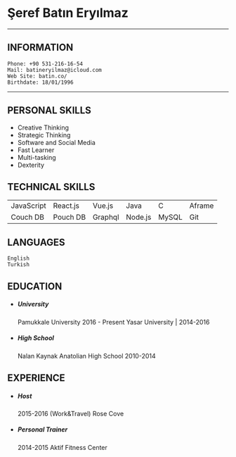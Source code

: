 # Şeref Batın Eryılmaz
---
## INFORMATION

```
Phone: +90 531-216-16-54 
Mail: batineryilmaz@icloud.com
Web Site: batin.co/
Birthdate: 18/01/1996
```
---
## PERSONAL SKILLS
* Creative Thinking
* Strategic Thinking
* Software and Social Media
* Fast Learner
* Multi-tasking
* Dexterity


## TECHNICAL SKILLS
  <table class="tg">
    <td> JavaScript </td>
    <td> React.js </td>
    <td> Vue.js </td>
    <td> Java </td>
    <td> C </td>
    <td> Aframe </td>
    <tr>
    <td> Couch DB </td>
    <td> Pouch DB </td>
    <td> Graphql </td>
    <td> Node.js </td>
    <td> MySQL </td>
    <td> Git </td>
  </table>

## LANGUAGES
```
English
Turkish
```
## EDUCATION

* ##### University
  Pamukkale University 2016 - Present 
  Yasar University | 2014-2016

* ##### High School
  Nalan Kaynak Anatolian High School 2010-2014 

## EXPERIENCE

* ##### Host 
   2015-2016 (Work&Travel) Rose Cove
  
* ##### Personal Trainer 
  2014-2015 Aktif Fitness Center

